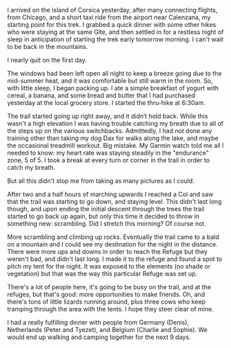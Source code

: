 I arrived on the island of Corsica yesterday, after many connecting flights, from Chicago, and a short taxi ride from the airport near Calenzana, my starting point for this trek. I grabbed a quick dinner with some other hikes who were staying at the same Gîte, and then settled in for a restless night of sleep in anticipation of starting the trek early tomorrow morning. I can't wait to be back in the mountains.

I nearly quit on the first day.

The windows had been left open all night to keep a breeze going due to the mid-summer heat, and it was comfortable but still warm in the room. So, with little sleep, I began packing up. I ate a simple breakfast of yogurt with cereal, a banana, and some bread and butter that I had purchased yesterday at the local grocery store. I started the thru-hike at 6:30am.

The trail started going up right away, and it didn’t hold back. While this wasn't a high elevation I was having trouble catching my breath due to all of the steps up on the various switchbacks. Admittedly, I had not done any training other than taking my dog Dax for walks along the lake, and maybe the occasional treadmill workout. Big mistake. My Garmin watch told me all I needed to know: my heart rate was staying steadily in the "endurance" zone, 5 of 5. I took a break at every turn or corner in the trail in order to catch my breath.

But all this didn't stop me from taking as many pictures as I could.

After two and a half hours of marching upwards I reached a Col and saw that the trail was starting to go down, and staying level. This didn't last long though, and upon ending the initial descent through the trees the trail started to go back up again, but only this time it decided to throw in something new: scrambling. Did I stretch this morning? Of course not.

More scrambling and climbing up rocks. Eventually the trail came to a bald on a mountain and I could see my destination for the night in the distance. There were more ups and downs in order to reach the Refuge but they weren't bad, and didn't last long. I made it to the refuge and found a spot to pitch my tent for the night. It was exposed to the elements (no shade or vegetation) but that was the way this particular Refuge was set up.

There's a lot of people here, it's going to be busy on the trail, and at the refuges, but that's good: more opportunities to make friends. Oh, and there's tons of little lizards running around, plus three cows who keep tramping through the area with the tents. I hope they steer clear of mine.

I had a really fulfilling dinner with people from Germany (Denis), Netherlands (Peter and Tyezet), and Belgium (Charlie and Sophie). We would end up walking and camping together for the next 9 days.